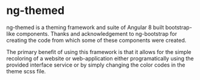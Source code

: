 # ng-themed

ng-themed is a theming framework and suite of Angular 8 built bootstrap-like components.
Thanks and acknowledgement to ng-bootstrap for creating the code from which some of these
components were created.

The primary benefit of using this framework is that it allows for the simple recoloring of
a website or web-application either programatically using the provided interface service 
or by simply changing the color codes in the theme scss file.
